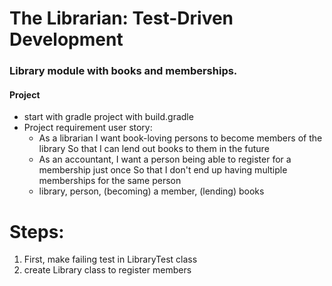 # The Librarian: Test-Driven Development

### Library module with books and memberships.

#### Project
- start with gradle project with build.gradle
- Project requirement user story:
  - As a librarian I want book-loving persons to become members of the library So that I can lend out books to them in the future
  - As an accountant,
I want a person being able to register for a membership just once
So that I don't end up having multiple memberships for the same person
  - library, person, (becoming) a member, (lending) books

# Steps:
1. First, make failing test in LibraryTest class 
2. create Library class to register members 